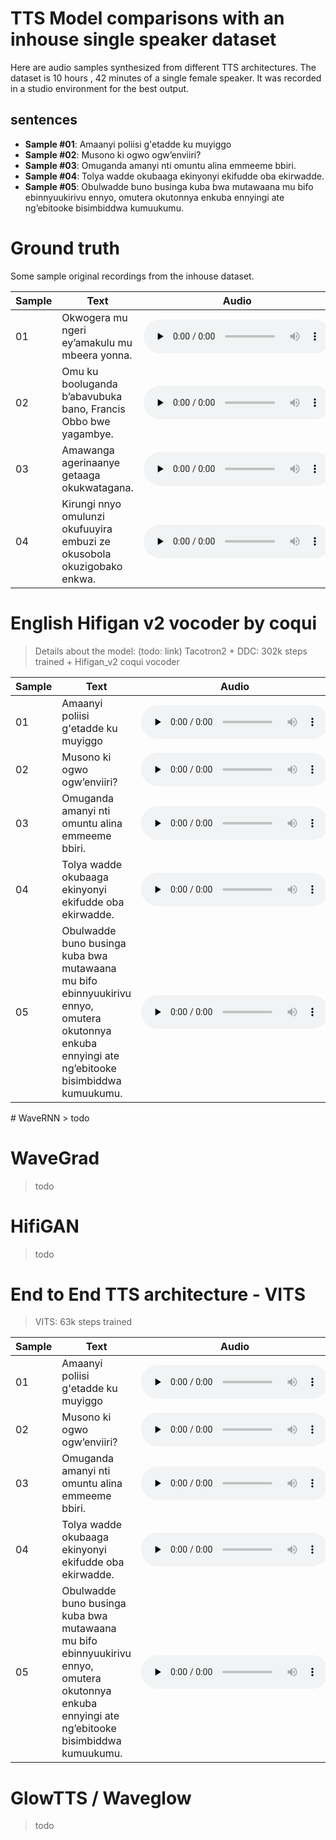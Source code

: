 # TTS Model comparisons with an inhouse single speaker dataset
Here are audio samples synthesized from different TTS architectures. The dataset is 10 hours , 42 minutes of a single female speaker. It was recorded in a studio environment for the best output.

## sentences
* **Sample #01**: Amaanyi poliisi g'etadde ku muyiggo
* **Sample #02**: Musono ki ogwo ogw’enviiri?
* **Sample #03**: Omuganda amanyi nti omuntu alina emmeeme bbiri.
* **Sample #04**: Tolya wadde okubaaga ekinyonyi ekifudde oba ekirwadde.
* **Sample #05**: Obulwadde buno businga kuba bwa mutawaana mu bifo ebinnyuukirivu ennyo, omutera okutonnya enkuba ennyingi ate ng’ebitooke bisimbiddwa kumuukumu.

# Ground truth
Some sample original recordings from the inhouse dataset.

<dl>

<table>
<thead>
  <tr>
    <th>Sample</th>
    <th>Text</th>
    <th>Audio</th>
  </tr>
</thead>
<tbody>
  <tr>
    <td>01</td>
    <td>Okwogera mu ngeri ey’amakulu mu mbeera yonna.</td>
    <td><audio controls="" preload="none"><source src="samples/sample01-gt.wav"></audio></td>
  </tr>
  <tr>
    <td>02</td>
    <td>Omu ku booluganda b’abavubuka bano, Francis Obbo bwe yagambye.</td>
    <td><audio controls="" preload="none"><source src="samples/sample02-gt.wav"></audio></td>
  </tr>
  <tr>
    <td>03</td>
    <td>Amawanga agerinaanye getaaga okukwatagana.</td>
    <td><audio controls="" preload="none"><source src="samples/sample03-gt.wav"></audio></td>
  </tr>
  <tr>
    <td>04</td>
    <td>Kirungi nnyo omulunzi okufuuyira embuzi ze okusobola okuzigobako enkwa.</td>
    <td><audio controls="" preload="none"><source src="samples/sample04-gt.wav"></audio></td>
  </tr>
</tbody>
</table>

</dl>


# English Hifigan v2 vocoder by coqui
> Details about the model: (todo: link)
> Tacotron2 + DDC: 302k steps trained + Hifigan_v2 coqui vocoder

<dl>

<table>
<thead>
  <tr>
    <th>Sample</th>
    <th>Text</th>
    <th>Audio</th>
  </tr>
</thead>
<tbody>
  <tr>
    <td>01</td>
    <td>Amaanyi poliisi g'etadde ku muyiggo</td>
    <td><audio controls="" preload="none"><source src="samples/sample01-griffin-lim.wav"></audio></td>
  </tr>
  <tr>
    <td>02</td>
    <td>Musono ki ogwo ogw’enviiri?</td>
    <td><audio controls="" preload="none"><source src="samples/sample02-griffin-lim.wav"></audio></td>
  </tr>
  <tr>
    <td>03</td>
    <td>Omuganda amanyi nti omuntu alina emmeeme bbiri.</td>
    <td><audio controls="" preload="none"><source src="samples/sample03-griffin-lim.wav"></audio></td>
  </tr>
  <tr>
    <td>04</td>
    <td>Tolya wadde okubaaga ekinyonyi ekifudde oba ekirwadde.</td>
    <td><audio controls="" preload="none"><source src="samples/sample04-griffin-lim.wav"></audio></td>
  </tr>
  <tr>
    <td>05</td>
    <td>Obulwadde buno businga kuba bwa mutawaana mu bifo ebinnyuukirivu ennyo, omutera okutonnya enkuba ennyingi ate ng’ebitooke bisimbiddwa kumuukumu.</td>
    <td><audio controls="" preload="none"><source src="samples/sample05-griffin-lim.wav"></audio></td>
  </tr>
</tbody>
</table>

</dl>
# WaveRNN
> todo

# WaveGrad
> todo

# HifiGAN
> todo


# End to End TTS architecture - VITS 
> VITS: 63k steps trained

<dl>

<table>
<thead>
  <tr>
    <th>Sample</th>
    <th>Text</th>
    <th>Audio</th>
  </tr>
</thead>
<tbody>
  <tr>
    <td>01</td>
    <td>Amaanyi poliisi g'etadde ku muyiggo</td>
    <td><audio controls="" preload="none"><source src="samples/sample01-vits.wav"></audio></td>
  </tr>
  <tr>
    <td>02</td>
    <td>Musono ki ogwo ogw’enviiri?</td>
    <td><audio controls="" preload="none"><source src="samples/sample02-vits.wav"></audio></td>
  </tr>
  <tr>
    <td>03</td>
    <td>Omuganda amanyi nti omuntu alina emmeeme bbiri.</td>
    <td><audio controls="" preload="none"><source src="samples/sample03-vits.wav"></audio></td>
  </tr>
  <tr>
    <td>04</td>
    <td>Tolya wadde okubaaga ekinyonyi ekifudde oba ekirwadde.</td>
    <td><audio controls="" preload="none"><source src="samples/sample04-vits.wav"></audio></td>
  </tr>
  <tr>
    <td>05</td>
    <td>Obulwadde buno businga kuba bwa mutawaana mu bifo ebinnyuukirivu ennyo, omutera okutonnya enkuba ennyingi ate ng’ebitooke bisimbiddwa kumuukumu.</td>
    <td><audio controls="" preload="none"><source src="samples/sample05-vits.wav"></audio></td>
  </tr>
</tbody>
</table>

</dl>


# GlowTTS / Waveglow
> todo